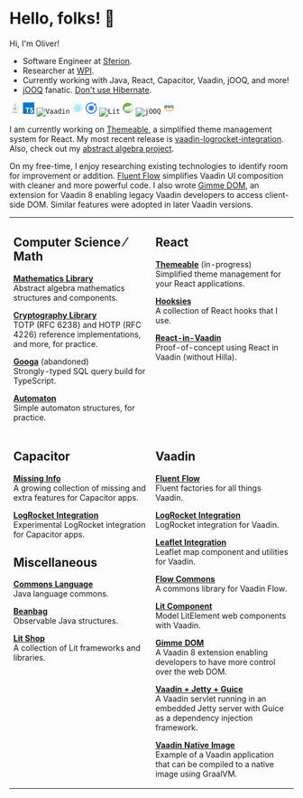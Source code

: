 # Hello, folks! 👋

Hi, I'm Oliver!

* Software Engineer at [Sferion](https://sferion.com/).
* Researcher at [WPI](https://www.wpi.edu/).
* Currently working with Java, React, Capacitor, Vaadin, jOOQ, and more!
* [jOOQ](https://www.jooq.org/) fanatic. [Don't use Hibernate](https://www.toptal.com/java/how-hibernate-ruined-my-career).

<code><img height="20" alt="Java" src="https://raw.githubusercontent.com/github/explore/5b3600551e122a3277c2c5368af2ad5725ffa9a1/topics/java/java.png"></code>
<code><img height="20" alt="TypeScript" src="https://raw.githubusercontent.com/github/explore/80688e429a7d4ef2fca1e82350fe8e3517d3494d/topics/typescript/typescript.png"></code>
<code><img height="20" alt="Vaadin" src="https://cdn2.hubspot.net/hubfs/1840687/Pages/trademark/vaadin-logo.svg"></code>
<code><img height="20" alt="React" src="https://raw.githubusercontent.com/github/explore/80688e429a7d4ef2fca1e82350fe8e3517d3494d/topics/react/react.png"></code>
<code><img height="20" alt="Ionic" src="https://raw.githubusercontent.com/github/explore/3aeb0e0a5075073bbaef2843f66ba93771847d23/topics/ionic/ionic.png"></code>
<code><img height="20" alt="Lit" src="https://coryrylan.com/assets/images/posts/types/lit.svg"></code>
<code><img height="20" alt="Spring" src="https://raw.githubusercontent.com/github/explore/8ab0be27a8c97992e4930e630e2d68ba8d819183/topics/spring/spring.png"></code>
<code><img height="20" alt="jOOQ" src="https://www.jooq.org/img/jooq-logo-black.png"></code>
<code><img height="20" alt="AWS" src="https://raw.githubusercontent.com/github/explore/fbceb94436312b6dacde68d122a5b9c7d11f9524/topics/aws/aws.png"></code>

I am currently working on [Themeable](https://github.com/oliveryasuna/themeable), a simplified theme management system for React.
My most recent release is [vaadin-logrocket-integration](https://github.com/oliveryasuna/vaadin-logrocket-integration).
Also, check out my [abstract algebra project](https://github.com/oliveryasuna/math).

On my free-time, I enjoy researching existing technologies to identify room for improvement or addition.
[Fluent Flow](https://github.com/oliveryasuna/fluent-flow-2) simplifies Vaadin UI composition with cleaner and more powerful code.
I also wrote [Gimme DOM](https://github.com/oliveryasuna/gimme-dom), an extension for Vaadin 8 enabling legacy Vaadin developers to access client-side DOM.
Similar features were adopted in later Vaadin versions.

<table width="100%">
  <tbody>
    <tr>
      <td width="50%" valign="top">
        <h2>Computer Science  ⁄ Math</h2>
        <p>
          <b><a href="https://github.com/oliveryasuna/math">Mathematics Library</a></b><br/>
          Abstract algebra mathematics structures and components.
        </p>
        <p>
          <b><a href="https://github.com/oliveryasuna/crypto">Cryptography Library</a></b><br/>
          TOTP (RFC 6238) and HOTP (RFC 4226) reference implementations, and more, for practice.
        </p>
        <p>
          <b><a href="https://github.com/oliveryasuna/googa">Googa</a></b> (abandoned)<br/>
          Strongly-typed SQL query build for TypeScript.
        </p>
        <p>
          <b><a href="https://github.com/oliveryasuna/automaton">Automaton</a></b><br/>
          Simple automaton structures, for practice.
        </p>
      </td>
      <td width="50%" valign="top">
        <h2>React</h2>
        <p>
          <b><a href="https://github.com/oliveryasuna/themeable)">Themeable</a></b> (in-progress)<br/>
          Simplified theme management for your React applications.
        </p>
        <p>
          <b><a href="https://github.com/oliveryasuna/hooksies">Hooksies</a></b><br/>
          A collection of React hooks that I use.
        </p>
        <p>
          <b><a href="https://github.com/oliveryasuna/vaadin-react">React-in-Vaadin</a></b><br/>
          Proof-of-concept using React in Vaadin (without Hilla).
        </p>
      </td>
    </tr>
    <tr>
      <td width="50%" valign="top">
        <h2>Capacitor</h2>
        <p>
          <b><a href="https://github.com/oliveryasuna/capacitor-missing-info">Missing Info</a></b><br/>
          A growing collection of missing and extra features for Capacitor apps.
        </p>
        <p>
          <b><a href="https://github.com/oliveryasuna/capacitor-logrocket">LogRocket Integration</a></b><br/>
          Experimental LogRocket integration for Capacitor apps.
        </p>
        <h2>Miscellaneous</h2>
        <p>
          <b><a href="https://github.com/oliveryasuna/commons-language">Commons Language</a></b><br/>
          Java language commons.
        </p>
        <p>
          <b><a href="https://github.com/oliveryasuna/beanbag">Beanbag</a></b><br/>
          Observable Java structures.
        </p>
        <p>
          <b><a href="https://github.com/oliveryasuna/lit-shop">Lit Shop</a></b><br/>
          A collection of Lit frameworks and libraries.
        </p>
      </td>
      <td width="50%" valign="top">
        <h2>Vaadin</h2>
        <p>
          <b><a href="https://github.com/oliveryasuna/fluent-flow-2">Fluent Flow</a></b><br/>
          Fluent factories for all things Vaadin.
        </p>
        <p>
          <b><a href="https://github.com/oliveryasuna/vaadin-logrocket-integration">LogRocket Integration</a></b><br/>
          LogRocket integration for Vaadin.
        </p>
        <p>
          <b><a href="https://github.com/oliveryasuna/vaadin-leaflet">Leaflet Integration</a></b><br/>
          Leaflet map component and utilities for Vaadin.
        </p>
        <p>
          <b><a href="https://github.com/oliveryasuna/flow-commons">Flow Commons</a></b><br/>
          A commons library for Vaadin Flow.
        </p>
        <p>
          <b><a href="https://github.com/oliveryasuna/lit-component">Lit Component</a></b><br/>
          Model LitElement web components with Vaadin.
        </p>
        <p>
          <b><a href="https://github.com/oliveryasuna/gimme-dom">Gimme DOM</a></b><br/>
          A Vaadin 8 extension enabling developers to have more control over the web DOM.
        </p>
        <p>
          <b><a href="https://github.com/oliveryasuna/vaadin-jetty-guice">Vaadin + Jetty + Guice</a></b><br/>
          A Vaadin servlet running in an embedded Jetty server with Guice as a dependency injection framework.
        </p>
        <p>
          <b><a href="https://github.com/oliveryasuna/vaadin-native-image">Vaadin Native Image</a></b><br/>
          Example of a Vaadin application that can be compiled to a native image using GraalVM.
        </p>
      </td>
    </tr>
  </tbody>
</table>
